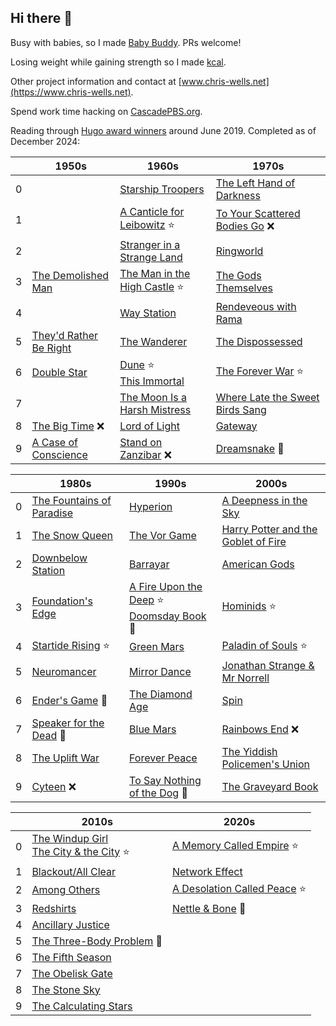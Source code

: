 ## Hi there 👋

Busy with babies, so I made [Baby Buddy](https://github.com/babybuddy/babybuddy). PRs welcome!

Losing weight while gaining strength so I made [kcal](https://github.com/kcal-app/kcal).

Other project information and contact at [www.chris-wells.net](https://www.chris-wells.net).

Spend work time hacking on [CascadePBS.org](https://www.CascadePBS.org).

Reading through [Hugo award winners](https://en.wikipedia.org/wiki/Hugo_Award_for_Best_Novel) around June 2019. Completed as of December 2024:

| &nbsp; | 1950s  | 1960s | 1970s |
| ------ | ------ | ----- | ----- |
0 | | [Starship Troopers](https://en.wikipedia.org/wiki/Starship_Troopers) | [The Left Hand of Darkness](https://en.wikipedia.org/wiki/The_Left_Hand_of_Darkness) |
1 | | [A Canticle for Leibowitz](https://en.wikipedia.org/wiki/A_Canticle_for_Leibowitz) ⭐ | [To Your Scattered Bodies Go](https://en.wikipedia.org/wiki/To_Your_Scattered_Bodies_Go) ❌ |
2 | | [Stranger in a Strange Land](https://en.m.wikipedia.org/wiki/Stranger_in_a_Strange_Land) | [Ringworld](https://en.wikipedia.org/wiki/Ringworld) |
3 | [The Demolished Man](https://en.wikipedia.org/wiki/The_Demolished_Man) | [The Man in the High Castle](https://en.wikipedia.org/wiki/The_Man_in_the_High_Castle) ⭐ | [The Gods Themselves](https://en.wikipedia.org/wiki/The_Gods_Themselves) |
4 | | [Way Station](https://en.wikipedia.org/wiki/Way_Station_(novel)) | [Rendeveous with Rama](https://en.wikipedia.org/wiki/Rendezvous_with_Rama) |
5 | [They'd Rather Be Right](https://en.wikipedia.org/wiki/They%27d_Rather_Be_Right) | [The Wanderer](https://en.wikipedia.org/wiki/The_Wanderer_(Leiber_novel)) | [The Dispossessed](https://en.m.wikipedia.org/wiki/The_Dispossessed) |
6 | [Double Star](https://en.wikipedia.org/wiki/Double_Star) | [Dune](https://en.wikipedia.org/wiki/Dune_(novel)) ⭐<br/>[This Immortal](https://en.wikipedia.org/wiki/This_Immortal) | [The Forever War](https://en.m.wikipedia.org/wiki/The_Forever_War) ⭐ | 
7 | | [The Moon Is a Harsh Mistress](https://en.wikipedia.org/wiki/The_Moon_Is_a_Harsh_Mistress) | [Where Late the Sweet Birds Sang](https://en.wikipedia.org/wiki/Where_Late_the_Sweet_Birds_Sang) |
8 | [The Big Time](https://en.wikipedia.org/wiki/The_Big_Time_(novel)) ❌ | [Lord of Light](https://en.wikipedia.org/wiki/Lord_of_Light) | [Gateway](https://en.wikipedia.org/wiki/Gateway_(novel)) |
9 | [A Case of Conscience](https://en.wikipedia.org/wiki/A_Case_of_Conscience) | [Stand on Zanzibar](https://en.wikipedia.org/wiki/Stand_on_Zanzibar) ❌ | [Dreamsnake](https://en.wikipedia.org/wiki/Dreamsnake) 🌟 |

| &nbsp; | 1980s | 1990s | 2000s |
| ------ | ----- | ----- | ----- |
0 | [The Fountains of Paradise](https://en.wikipedia.org/wiki/The_Fountains_of_Paradise) | [Hyperion](https://en.wikipedia.org/wiki/Hyperion_(Simmons_novel)) | [A Deepness in the Sky](https://en.m.wikipedia.org/wiki/A_Deepness_in_the_Sky) |
1 | [The Snow Queen](https://en.wikipedia.org/wiki/The_Snow_Queen_(Vinge_novel)) | [The Vor Game](https://en.wikipedia.org/wiki/The_Vor_Game) | [Harry Potter and the Goblet of Fire](https://en.m.wikipedia.org/wiki/Harry_Potter_and_the_Goblet_of_Fire) |
2 | [Downbelow Station](https://en.wikipedia.org/wiki/Downbelow_Station) | [Barrayar](https://en.wikipedia.org/wiki/Barrayar) | [American Gods](https://en.m.wikipedia.org/wiki/American_Gods)
3 | [Foundation's Edge](https://en.wikipedia.org/wiki/Foundation%27s_Edge) | [A Fire Upon the Deep](https://en.wikipedia.org/wiki/A_Fire_Upon_the_Deep) ⭐<br/>[Doomsday Book](https://en.wikipedia.org/wiki/Doomsday_Book_(novel)) 🌟 | [Hominids](https://en.m.wikipedia.org/wiki/The_Neanderthal_Parallax) ⭐ |
4 | [Startide Rising](https://en.wikipedia.org/wiki/Startide_Rising) ⭐ | [Green Mars](https://en.wikipedia.org/wiki/Mars_trilogy#Green_Mars_%E2%80%93_Terraforming) | [Paladin of Souls](https://en.m.wikipedia.org/wiki/Paladin_of_Souls) ⭐
5 | [Neuromancer](https://en.wikipedia.org/wiki/Neuromancer) | [Mirror Dance](https://en.m.wikipedia.org/wiki/Mirror_Dance) | [Jonathan Strange & Mr Norrell](https://en.wikipedia.org/wiki/Jonathan_Strange_%26_Mr_Norrell)
6 | [Ender's Game](https://en.wikipedia.org/wiki/Ender%27s_Game) 🌟 | [The Diamond Age](https://en.m.wikipedia.org/wiki/The_Diamond_Age) | [Spin](https://en.wikipedia.org/wiki/Spin_(novel))
7 | [Speaker for the Dead](https://en.wikipedia.org/wiki/Speaker_for_the_Dead) 🌟 | [Blue Mars](https://en.m.wikipedia.org/wiki/Mars_trilogy#Blue_Mars_%E2%80%93_Long-term_results) | [Rainbows End](https://en.wikipedia.org/wiki/Rainbows_End_(Vinge_novel)) ❌
8 | [The Uplift War](https://en.wikipedia.org/wiki/The_Uplift_War) | [Forever Peace](https://en.m.wikipedia.org/wiki/Forever_Peace) | [The Yiddish Policemen's Union](https://en.wikipedia.org/wiki/The_Yiddish_Policemen%27s_Union)
9 | [Cyteen](https://en.wikipedia.org/wiki/Cyteen) ❌ | [To Say Nothing of the Dog](https://en.m.wikipedia.org/wiki/To_Say_Nothing_of_the_Dog) 🌟 | [The Graveyard Book](https://en.wikipedia.org/wiki/The_Graveyard_Book)

| &nbsp; | 2010s | 2020s |
| ------ | ----- | ----- |
0 | [The Windup Girl](https://en.wikipedia.org/wiki/The_Windup_Girl)<br/>[The City & the City](https://en.wikipedia.org/wiki/The_City_%26_the_City) ⭐ | [A Memory Called Empire](https://en.wikipedia.org/wiki/A_Memory_Called_Empire) ⭐
1 | [Blackout/All Clear](https://en.wikipedia.org/wiki/Blackout/All_Clear) | [Network Effect](https://en.wikipedia.org/wiki/Hugo_Award_for_Best_Novel)
2 | [Among Others](https://en.wikipedia.org/wiki/Among_Others) | [A Desolation Called Peace](https://en.wikipedia.org/wiki/A_Desolation_Called_Peace) ⭐
3 | [Redshirts](https://en.wikipedia.org/wiki/Redshirts_(novel)) | [Nettle & Bone](https://en.wikipedia.org/wiki/Nettle_%26_Bone) 🌟
4 | [Ancillary Justice](https://en.wikipedia.org/wiki/Ancillary_Justice)
5 | [The Three-Body Problem](https://en.wikipedia.org/wiki/The_Three-Body_Problem_(novel)) 🌟
6 | [The Fifth Season](https://en.wikipedia.org/wiki/The_Fifth_Season_(novel))
7 | [The Obelisk Gate](https://en.wikipedia.org/wiki/The_Obelisk_Gate)
8 | [The Stone Sky](https://en.wikipedia.org/wiki/The_Stone_Sky)
9 | [The Calculating Stars](https://en.wikipedia.org/wiki/The_Calculating_Stars)
